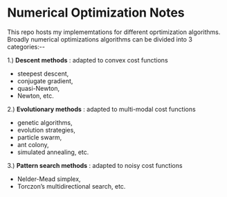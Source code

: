 # Numerical Optimization Notes

This repo hosts my implememtations for different oprtimization algorithms. Broadly numerical optimizations algorithms can be divided into 3 categories:--

1.) **Descent methods** : adapted to convex cost functions
 - steepest descent, 
 - conjugate gradient, 
 - quasi-Newton, 
 - Newton, etc.
 
2.) **Evolutionary methods** : adapted to multi-modal cost functions
 - genetic algorithms, 
 - evolution strategies, 
 - particle swarm, 
 - ant colony, 
 - simulated annealing, etc.
 
3.) **Pattern search methods** : adapted to noisy cost functions
 - Nelder-Mead simplex, 
 - Torczon’s multidirectional search, etc.
 

